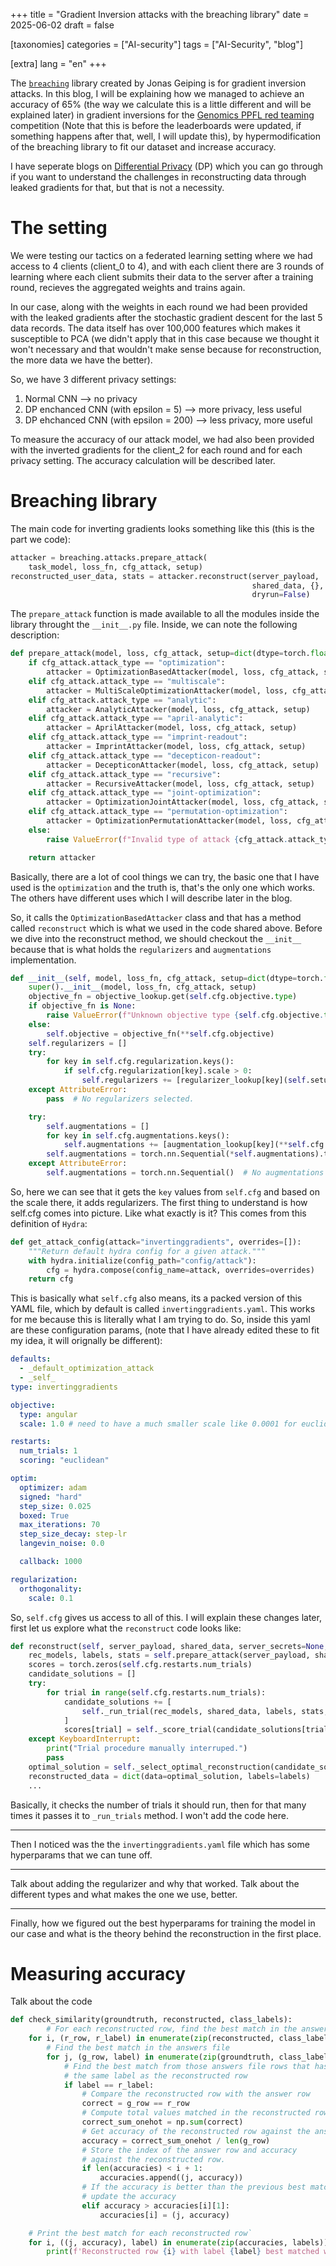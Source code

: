 +++
title = "Gradient Inversion attacks with the breaching library"
date = 2025-06-02
draft = false

[taxonomies]
categories = ["AI-security"]
tags = ["AI-Security", "blog"]

[extra]
lang = "en"
+++

The [`breaching`](https://github.com/JonasGeiping/breaching) library created by Jonas Geiping is for gradient inversion attacks. In this blog, I will be explaining how we managed to achieve an accuracy of 65% (the way we calculate this is a little different and will be explained later) in gradient inversions for the [Genomics PPFL red teaming](https://pages.nist.gov/genomics_ppfl/index.html) competition (Note that this is before the leaderboards were updated, if something happens after that, well, I will update this), by hypermodification of the breaching library to fit our dataset and increase accuracy.

I have seperate blogs on [Differential Privacy](https://purge12.github.io/blog/differential-privacy) (DP) which you can go through if you want to understand the challenges in reconstructing data through leaked gradients for that, but that is not a necessity.

# The setting

We were testing our tactics on a federated learning setting where we had access to 4 clients (client_0 to 4), and with each client there are 3 rounds of learning where each client submits their data to the server after a training round, recieves the aggregated weights and trains again.

In our case, along with the weights in each round we had been provided with the leaked gradients after the stochastic gradient descent for the last 5 data records. The data itself has over 100,000 features which makes it susceptible to PCA (we didn't apply that in this case because we thought it won't necessary and that wouldn't make sense because for reconstruction, the more data we have the better). 

So, we have 3 different privacy settings:

1. Normal CNN --> no privacy
2. DP enchanced CNN (with epsilon = 5) --> more privacy, less useful 
3. DP ehchanced CNN (with epsilon = 200) --> less privacy, more useful

To measure the accuracy of our attack model, we had also been provided with the inverted gradients for the client_2 for each round and for each privacy setting. The accuracy calculation will be described later.

# Breaching library

The main code for inverting gradients looks something like this (this is the part we code):

```py
attacker = breaching.attacks.prepare_attack(
    task_model, loss_fn, cfg_attack, setup)
reconstructed_user_data, stats = attacker.reconstruct(server_payload,
                                                      shared_data, {},
                                                      dryrun=False)
```

The `prepare_attack` function is made available to all the modules inside the library throught the `__init__.py` file. Inside, we can note the following description:

```py
def prepare_attack(model, loss, cfg_attack, setup=dict(dtype=torch.float, device=torch.device("cpu"))):
    if cfg_attack.attack_type == "optimization":
        attacker = OptimizationBasedAttacker(model, loss, cfg_attack, setup)
    elif cfg_attack.attack_type == "multiscale":
        attacker = MultiScaleOptimizationAttacker(model, loss, cfg_attack, setup)
    elif cfg_attack.attack_type == "analytic":
        attacker = AnalyticAttacker(model, loss, cfg_attack, setup)
    elif cfg_attack.attack_type == "april-analytic":
        attacker = AprilAttacker(model, loss, cfg_attack, setup)
    elif cfg_attack.attack_type == "imprint-readout":
        attacker = ImprintAttacker(model, loss, cfg_attack, setup)
    elif cfg_attack.attack_type == "decepticon-readout":
        attacker = DecepticonAttacker(model, loss, cfg_attack, setup)
    elif cfg_attack.attack_type == "recursive":
        attacker = RecursiveAttacker(model, loss, cfg_attack, setup)
    elif cfg_attack.attack_type == "joint-optimization":
        attacker = OptimizationJointAttacker(model, loss, cfg_attack, setup)
    elif cfg_attack.attack_type == "permutation-optimization":
        attacker = OptimizationPermutationAttacker(model, loss, cfg_attack, setup)
    else:
        raise ValueError(f"Invalid type of attack {cfg_attack.attack_type} given.")

    return attacker
```

Basically, there are a lot of cool things we can try, the basic one that I have used is the `optimization` and the truth is, that's the only one which works. The others have different uses which I will describe later in the blog.

So, it calls the `OptimizationBasedAttacker` class and that has a method called `reconstruct` which is what we used in the code shared above. Before we dive into the reconstruct method, we should checkout the `__init__` because that is what holds the `regularizers` and `augmentations` implementation.

```py
def __init__(self, model, loss_fn, cfg_attack, setup=dict(dtype=torch.float, device=torch.device("cpu"))):
    super().__init__(model, loss_fn, cfg_attack, setup)
    objective_fn = objective_lookup.get(self.cfg.objective.type)
    if objective_fn is None:
        raise ValueError(f"Unknown objective type {self.cfg.objective.type} given.")
    else:
        self.objective = objective_fn(**self.cfg.objective)
    self.regularizers = []
    try:
        for key in self.cfg.regularization.keys():
            if self.cfg.regularization[key].scale > 0:
                self.regularizers += [regularizer_lookup[key](self.setup, **self.cfg.regularization[key])]
    except AttributeError:
        pass  # No regularizers selected.

    try:
        self.augmentations = []
        for key in self.cfg.augmentations.keys():
            self.augmentations += [augmentation_lookup[key](**self.cfg.augmentations[key])]
        self.augmentations = torch.nn.Sequential(*self.augmentations).to(**setup)
    except AttributeError:
        self.augmentations = torch.nn.Sequential()  # No augmentations selected.
```

So, here we can see that it gets the `key` values from `self.cfg` and based on the scale there, it adds regularizers. The first thing to understand is how self.cfg comes into picture. Like what exactly is it? This comes from this definition of `Hydra`:

```py
def get_attack_config(attack="invertinggradients", overrides=[]):
    """Return default hydra config for a given attack."""
    with hydra.initialize(config_path="config/attack"):
        cfg = hydra.compose(config_name=attack, overrides=overrides)
    return cfg
```

This is basically what `self.cfg` also means, its a packed version of this YAML file, which by default is called `invertinggradients.yaml`. This works for me because this is literally what I am trying to do. So, inside this yaml are these configuration params, (note that I have already edited these to fit my idea, it will orignally be different):

```yaml
defaults:
  - _default_optimization_attack
  - _self_
type: invertinggradients

objective:
  type: angular
  scale: 1.0 # need to have a much smaller scale like 0.0001 for euclidean objectives

restarts:
  num_trials: 1
  scoring: "euclidean"

optim:
  optimizer: adam
  signed: "hard"
  step_size: 0.025
  boxed: True
  max_iterations: 70
  step_size_decay: step-lr
  langevin_noise: 0.0

  callback: 1000

regularization:
  orthogonality:
    scale: 0.1
``` 

So, `self.cfg` gives us access to all of this. I will explain these changes later, first let us explore what the `reconstruct` code looks like:

```py
def reconstruct(self, server_payload, shared_data, server_secrets=None, initial_data=None, dryrun=False):
    rec_models, labels, stats = self.prepare_attack(server_payload, shared_data)
    scores = torch.zeros(self.cfg.restarts.num_trials)
    candidate_solutions = []
    try:
        for trial in range(self.cfg.restarts.num_trials):
            candidate_solutions += [
                self._run_trial(rec_models, shared_data, labels, stats, trial, initial_data, dryrun)
            ]
            scores[trial] = self._score_trial(candidate_solutions[trial], labels, rec_models, shared_data)
    except KeyboardInterrupt:
        print("Trial procedure manually interruped.")
        pass
    optimal_solution = self._select_optimal_reconstruction(candidate_solutions, scores, stats)
    reconstructed_data = dict(data=optimal_solution, labels=labels)
    ...
```

Basically, it checks the number of trials it should run, then for that many times it passes it to `_run_trials` method. I won't add the code here.

<finish this> <lots of work remains here>



---

Then I noticed was the the `invertinggradients.yaml` file which has some hyperparams that we can tune off. 

---

Talk about adding the regularizer and why that worked. Talk about the different types and what makes the one we use, better.

--- 

Finally, how we figured out the best hyperparams for training the model in our case and what is the theory behind the reconstruction in the first place.

# Measuring accuracy

Talk about the code

```py
def check_similarity(groundtruth, reconstructed, class_labels):
        # For each reconstructed row, find the best match in the answers file
    for i, (r_row, r_label) in enumerate(zip(reconstructed, class_labels)):
        # Find the best match in the answers file
        for j, (g_row, label) in enumerate(zip(groundtruth, class_labels)):
            # Find the best match from those answers file rows that has
            # the same label as the reconstructed row
            if label == r_label:
                # Compare the reconstructed row with the answer row
                correct = g_row == r_row
                # Compute total values matched in the reconstructed row
                correct_sum_onehot = np.sum(correct)
                # Get accuracy of the reconstructed row against the answer row
                accuracy = correct_sum_onehot / len(g_row)
                # Store the index of the answer row and accuracy
                # against the reconstructed row.
                if len(accuracies) < i + 1:
                    accuracies.append((j, accuracy))
                # If the accuracy is better than the previous best match,
                # update the accuracy
                elif accuracy > accuracies[i][1]:
                    accuracies[i] = (j, accuracy)

    # Print the best match for each reconstructed row`
    for i, ((j, accuracy), label) in enumerate(zip(accuracies, labels)):
        print(f'Reconstructed row {i} with label {label} best matched with answer row {j} with accuracy {accuracy:.4f}')
```